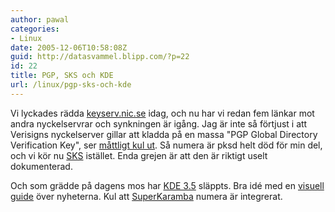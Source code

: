 ```yaml
---
author: pawal
categories:
- Linux
date: 2005-12-06T10:58:08Z
guid: http://datasvammel.blipp.com/?p=22
id: 22
title: PGP, SKS och KDE
url: /linux/pgp-sks-och-kde
---
```


Vi lyckades rädda <a href="http://keyserv.nic.se/">keyserv.nic.se</a> idag, och nu har vi redan fem länkar mot andra nyckelservrar och synkningen är igång. Jag är inte så förtjust i att Verisigns nyckelserver gillar att kladda på en massa "PGP Global Directory Verification Key", ser <a href="http://keyserv.nic.se:11371/pks/lookup?op=vindex&amp;search=pawal%40blipp.com&amp;fingerprint=on">måttligt kul ut</a>. Så numera är pksd helt död för min del, och vi kör nu <a href="http://www.nongnu.org/sks/">SKS</a> istället. Enda grejen är att den är riktigt uselt dokumenterad.

Och som grädde på dagens mos har <a href="http://www.kde.org/announcements/announce-3.5.php">KDE 3.5</a> släppts. Bra idé med en <a href="http://www.kde.org/announcements/visualguide-3.5.php">visuell guide</a> över nyheterna. Kul att <a href="http://www.superkaramba.com/">SuperKaramba</a> numera är integrerat.